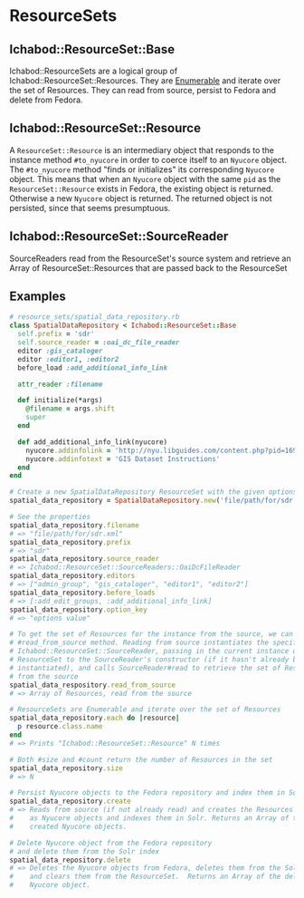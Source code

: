 # ResourceSets

## Ichabod::ResourceSet::Base
Ichabod::ResourceSets are a logical group of Ichabod::ResourceSet::Resources.
They are [Enumerable](http://ruby-doc.org/core/Enumerable.html) and iterate
over the set of Resources. They can read from source, persist to Fedora and
delete from Fedora.

## Ichabod::ResourceSet::Resource
A `ResourceSet::Resource` is an intermediary object that responds to the
instance method `#to_nyucore` in order to coerce itself to an `Nyucore` object.
The `#to_nyucore` method "finds or initializes" its corresponding `Nyucore`
object. This means that when an `Nyucore` object with the same `pid` as the
`ResourceSet::Resource` exists in Fedora, the existing object is returned.
Otherwise a new `Nyucore` object is returned. The returned object is not
persisted, since that seems presumptuous.

## Ichabod::ResourceSet::SourceReader
SourceReaders read from the ResourceSet's source system and retrieve an Array of
ResourceSet::Resources that are passed back to the ResourceSet

## Examples

```ruby
# resource_sets/spatial_data_repository.rb
class SpatialDataRepository < Ichabod::ResourceSet::Base
  self.prefix = 'sdr'
  self.source_reader = :oai_dc_file_reader
  editor :gis_cataloger
  editor :editor1, :editor2
  before_load :add_additional_info_link

  attr_reader :filename

  def initialize(*args)
    @filename = args.shift
    super
  end

  def add_additional_info_link(nyucore)
    nyucore.addinfolink = 'http://nyu.libguides.com/content.php?pid=169769&sid=1489817'
    nyucore.addinfotext = 'GIS Dataset Instructions'
  end
end

# Create a new SpatialDataRepository ResourceSet with the given options
spatial_data_repository = SpatialDataRepository.new('file/path/for/sdr.xml')

# See the properties
spatial_data_repository.filename
# => "file/path/for/sdr.xml"
spatial_data_repository.prefix
# => "sdr"
spatial_data_repository.source_reader
# => Ichabod::ResourceSet::SourceReaders::OaiDcFileReader
spatial_data_repository.editors
# => ["admin_group", "gis_cataloger", "editor1", "editor2"]
spatial_data_repository.before_loads
# => [:add_edit_groups, :add_additional_info_link]
spatial_data_repository.option_key
# => "options value"

# To get the set of Resources for the instance from the source, we can call the
# #read_from_source method. Reading from source instantiates the specified
# Ichabod::ResourceSet::SourceReader, passing in the current instance of the
# ResourceSet to the SourceReader's constructor (if it hasn't already been
# instantiated), and calls SourceReader#read to retrieve the set of Resources
# from the source
spatial_data_respository.read_from_source
# => Array of Resources, read from the source

# ResourceSets are Enumerable and iterate over the set of Resources
spatial_data_repository.each do |resource|
  p resource.class.name
end
# => Prints "Ichabod::ResourceSet::Resource" N times

# Both #size and #count return the number of Resources in the set
spatial_data_repository.size
# => N

# Persist Nyucore objects to the Fedora repository and index them in Solr
spatial_data_repository.create
# => Reads from source (if not already read) and creates the Resources in Fedora
#    as Nyucore objects and indexes them in Solr. Returns an Array of the
#    created Nyucore objects.

# Delete Nyucore object from the Fedora repository
# and delete them from the Solr index
spatial_data_repository.delete
# => Deletes the Nyucore objects from Fedora, deletes them from the Solr index
#    and clears them from the ResourceSet.  Returns an Array of the deleted
#    Nyucore object.
```
